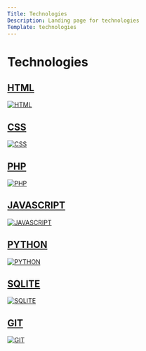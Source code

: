 ```yaml
---
Title: Technologies
Description: Landing page for technologies
Template: technologies
---
```


Technologies
=========

<div class="tech-box html">
    <a href="technology/html">
        <h2>HTML</h2>
        <img src="%base_url%/assets/img/html.jpg" alt="HTML">
    </a>
</div>

<div class="tech-box css">
    <a href="technology/css">
        <h2>CSS</h2>
        <img src="%base_url%/assets/img/css.jpg" alt="CSS">
    </a>
</div>

<div class="tech-box php">
    <a href="technology/php">
        <h2>PHP</h2>
        <img src="%base_url%/assets/img/php.jpg" alt="PHP">
    </a>
</div>

<div class="tech-box javascript">
    <a href="technology/javascript">
        <h2>JAVASCRIPT</h2>
        <img src="%base_url%/assets/img/js.jpg" alt="JAVASCRIPT">
    </a>
</div>

<div class="tech-box python">
    <a href="technology/python">
        <h2>PYTHON</h2>
        <img src="%base_url%/assets/img/python.jpg" alt="PYTHON">
    </a>
</div>

<div class="tech-box sqlite">
    <a href="technology/sqlite">
        <h2>SQLITE</h2>
        <img src="%base_url%/assets/img/sqlite.jpg" alt="SQLITE">
    </a>
</div>

<div class="tech-box git">
    <a href="technology/git">
        <h2>GIT</h2>
        <img src="%base_url%/assets/img/git.jpg" alt="GIT">
    </a>
</div>